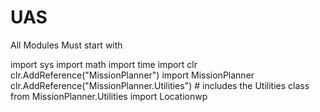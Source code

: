 # UAS

All Modules Must start with

import sys
import math
import time
import clr
clr.AddReference("MissionPlanner")
import MissionPlanner
clr.AddReference("MissionPlanner.Utilities") # includes the Utilities class
from MissionPlanner.Utilities import Locationwp
